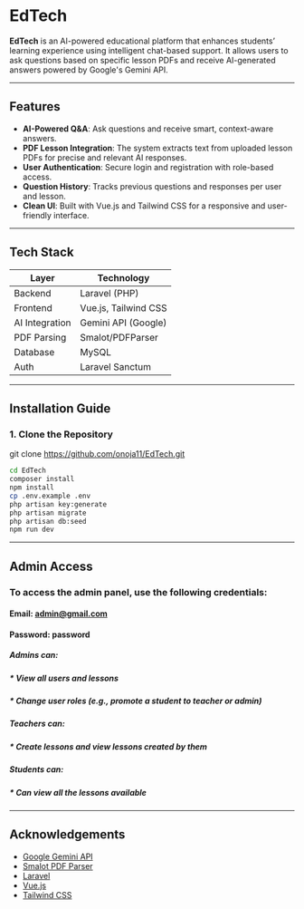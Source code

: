 # EdTech

**EdTech** is an AI-powered educational platform that enhances students’ learning experience using intelligent chat-based support. It allows users to ask questions based on specific lesson PDFs and receive AI-generated answers powered by Google's Gemini API.

---

##  Features

-  **AI-Powered Q&A**: Ask questions and receive smart, context-aware answers.
-  **PDF Lesson Integration**: The system extracts text from uploaded lesson PDFs for precise and relevant AI responses.
-  **User Authentication**: Secure login and registration with role-based access.
-  **Question History**: Tracks previous questions and responses per user and lesson.
-  **Clean UI**: Built with Vue.js and Tailwind CSS for a responsive and user-friendly interface.

---

##  Tech Stack

| Layer         | Technology           |
|---------------|----------------------|
| Backend       | Laravel (PHP)        |
| Frontend      | Vue.js, Tailwind CSS |
| AI Integration| Gemini API (Google)  |
| PDF Parsing   | Smalot/PDFParser     |
| Database      | MySQL                |
| Auth          | Laravel Sanctum      |

---

##  Installation Guide

### 1. Clone the Repository
git clone https://github.com/onoja11/EdTech.git
```bash
cd EdTech
composer install
npm install
cp .env.example .env
php artisan key:generate
php artisan migrate
php artisan db:seed
npm run dev

```

---

##  Admin Access

### To access the admin panel, use the following credentials:
#### Email: admin@gmail.com
#### Password: password

##### Admins can:
##### * View all users and lessons
##### * Change user roles (e.g., promote a student to teacher or admin)

##### Teachers can:
##### * Create lessons and view lessons created by them

##### Students can:
##### * Can view all the lessons available
---
##  Acknowledgements

- [Google Gemini API](https://ai.google.dev/gemini-api/docs)
- [Smalot PDF Parser](https://github.com/smalot/pdfparser)
- [Laravel](https://laravel.com/)
- [Vue.js](https://vuejs.org/)
- [Tailwind CSS](https://tailwindcss.com/)



